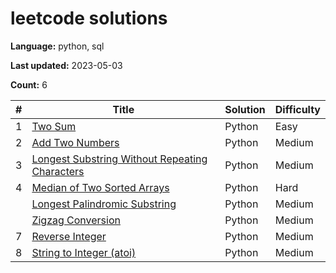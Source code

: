 # leetcode solutions

**Language:** python, sql

**Last updated:** 2023-05-03

**Count:** 6

| #   | Title | Solution | Difficulty |
|-----| ----- |----------| ---------- |
| 1   | [Two Sum](https://leetcode.com/problems/two-sum/) | Python   | Easy |
| 2   | [Add Two Numbers](https://leetcode.com/problems/add-two-numbers/) | Python   | Medium |
| 3   | [Longest Substring Without Repeating Characters](https://leetcode.com/problems/longest-substring-without-repeating-characters/) | Python   | Medium |
| 4   | [Median of Two Sorted Arrays](https://leetcode.com/problems/median-of-two-sorted-arrays/) | Python   | Hard |
|     | [Longest Palindromic Substring](https://leetcode.com/problems/longest-palindromic-substring/) | Python   | Medium |
|     | [Zigzag Conversion](https://leetcode.com/problems/zigzag-conversion/) | Python   | Medium |
| 7   | [Reverse Integer](https://leetcode.com/problems/reverse-integer/) | Python   | Medium |
| 8   | [String to Integer (atoi)](https://leetcode.com/problems/string-to-integer-atoi/) | Python   | Medium |
